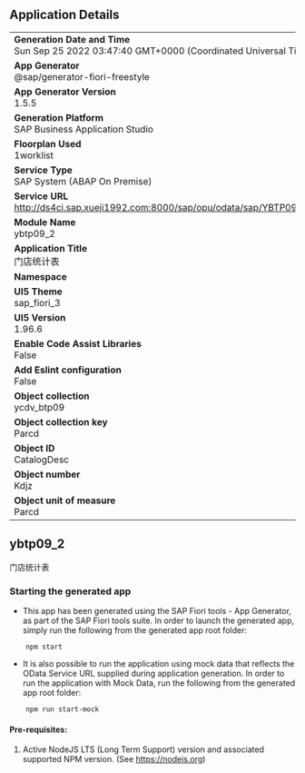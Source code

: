 ## Application Details
|               |
| ------------- |
|**Generation Date and Time**<br>Sun Sep 25 2022 03:47:40 GMT+0000 (Coordinated Universal Time)|
|**App Generator**<br>@sap/generator-fiori-freestyle|
|**App Generator Version**<br>1.5.5|
|**Generation Platform**<br>SAP Business Application Studio|
|**Floorplan Used**<br>1worklist|
|**Service Type**<br>SAP System (ABAP On Premise)|
|**Service URL**<br>http://ds4ci.sap.xueji1992.com:8000/sap/opu/odata/sap/YBTP09_SRV
|**Module Name**<br>ybtp09_2|
|**Application Title**<br>门店统计表|
|**Namespace**<br>|
|**UI5 Theme**<br>sap_fiori_3|
|**UI5 Version**<br>1.96.6|
|**Enable Code Assist Libraries**<br>False|
|**Add Eslint configuration**<br>False|
|**Object collection**<br>ycdv_btp09|
|**Object collection key**<br>Parcd|
|**Object ID**<br>CatalogDesc|
|**Object number**<br>Kdjz|
|**Object unit of measure**<br>Parcd|

## ybtp09_2

门店统计表

### Starting the generated app

-   This app has been generated using the SAP Fiori tools - App Generator, as part of the SAP Fiori tools suite.  In order to launch the generated app, simply run the following from the generated app root folder:

```
    npm start
```

- It is also possible to run the application using mock data that reflects the OData Service URL supplied during application generation.  In order to run the application with Mock Data, run the following from the generated app root folder:

```
    npm run start-mock
```

#### Pre-requisites:

1. Active NodeJS LTS (Long Term Support) version and associated supported NPM version.  (See https://nodejs.org)


